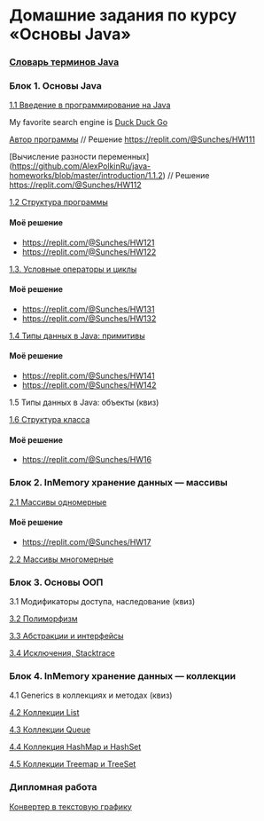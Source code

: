 # Домашние задания по курсу «Основы Java»

### [Словарь терминов Java](./java_glossary.md/)

### Блок 1. Основы Java

[1.1 Введение в программирование на Java](introduction) 

My favorite search engine is [Duck Duck Go](https://duckduckgo.com)

[Автор программы](https://github.com/AlexPolkinRu/java-homeworks/blob/master/introduction/1.1.1) // Решение https://replit.com/@Sunches/HW111

[Вычисление разности переменных] (https://github.com/AlexPolkinRu/java-homeworks/blob/master/introduction/1.1.2) // Решение https://replit.com/@Sunches/HW112

[1.2	Структура программы](program-structure)
  
#### Моё решение
+ https://replit.com/@Sunches/HW121
+ https://replit.com/@Sunches/HW122

[1.3.   Условные операторы и циклы](conditional-statements-cycles)

#### Моё решение
+ https://replit.com/@Sunches/HW131
+ https://replit.com/@Sunches/HW132

[1.4	Типы данных в Java: примитивы](primitive-types)

#### Моё решение
+ https://replit.com/@Sunches/HW141
+ https://replit.com/@Sunches/HW142

1.5	Типы данных в Java: объекты (квиз)

[1.6	Структура класса](class-structure)

#### Моё решение
+ https://replit.com/@Sunches/HW16


### Блок 2. InMemory хранение данных — массивы

[2.1	Массивы одномерные](one-dimensional-array)

#### Моё решение
+ https://replit.com/@Sunches/HW17

[2.2	Массивы многомерные](multidimensional-array)


### Блок 3. Основы ООП

3.1	Модификаторы доступа, наследование (квиз)	

[3.2	Полиморфизм](polymorphism)

[3.3	Абстракции и интерфейсы](abstractions-interfaces)

[3.4  Исключения, Stacktrace](exceptions)


### Блок 4. InMemory хранение данных — коллекции

4.1 Generics в коллекциях и методах (квиз)

[4.2	Коллекции List](list)

[4.3	Коллекции Queue](queue)

[4.4	Коллекция HashMap и HashSet](hash-collections)

[4.5	Коллекции Treemap и TreeSet](tree-collections)

### Дипломная работа
[Конвертер в текстовую графику](diploma/diploma.md)
